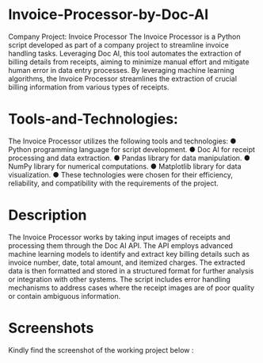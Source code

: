 # Invoice-Processor-by-Doc-AI
Company Project: Invoice Processor  The Invoice Processor is a Python script developed as part of a company project to streamline invoice handling tasks. Leveraging Doc AI, this tool automates the extraction of billing details from receipts, aiming to minimize manual effort and mitigate human error in data entry processes. By leveraging machine learning algorithms, the Invoice Processor streamlines the extraction of crucial billing information from various types of receipts.

# Tools-and-Technologies:
The Invoice Processor utilizes the following tools and technologies:
● Python programming language for script development.
● Doc AI for receipt processing and data extraction.
● Pandas library for data manipulation.
● NumPy library for numerical computations.
● Matplotlib library for data visualization.
● These technologies were chosen for their efficiency, reliability, and compatibility with the requirements of the project. 

# Description 
The Invoice Processor works by taking input images of receipts and processing them through the Doc AI API. The API employs advanced machine learning models to identify and extract key billing details such as invoice number, date, total amount, and itemized charges. The extracted data is then formatted and stored in a structured format for further analysis or integration with other systems. The script includes error handling mechanisms to address cases where the receipt images are of poor quality or contain ambiguous information.

# Screenshots 
Kindly find the screenshot of the working project below : 
